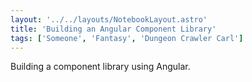 ```yaml
---
layout: '../../layouts/NotebookLayout.astro'
title: 'Building an Angular Component Library'
tags: ['Someone', 'Fantasy', 'Dungeon Crawler Carl']
---
```


Building a component library using Angular.
